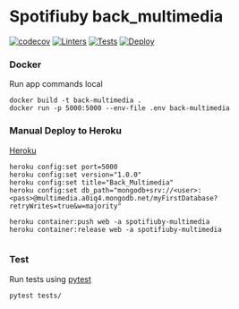 # Spotifiuby back\_multimedia

[![codecov](https://codecov.io/gh/TallerII-Grupo11/back_multimedia/branch/main/graph/badge.svg?token=5CIK0SM2UN)](https://codecov.io/gh/TallerII-Grupo11/back_multimedia)
[![Linters](https://github.com/TallerII-Grupo11/back_multimedia/actions/workflows/linter.yaml/badge.svg)](https://github.com/TallerII-Grupo11/back_multimedia/actions/workflows/linter.yaml)
[![Tests](https://github.com/TallerII-Grupo11/back_multimedia/actions/workflows/test.yaml/badge.svg)](https://github.com/TallerII-Grupo11/back_multimedia/actions/workflows/test.yaml)
[![Deploy](https://github.com/TallerII-Grupo11/back_multimedia/actions/workflows/deploy.yaml/badge.svg)](https://github.com/TallerII-Grupo11/back_multimedia/actions/workflows/deploy.yaml)


### Docker

Run app commands local
```
docker build -t back-multimedia .
docker run -p 5000:5000 --env-file .env back-multimedia
```

### Manual Deploy to Heroku

[Heroku](https://spotifiuby-multimedia.herokuapp.com/docs)

```
heroku config:set port=5000
heroku config:set version="1.0.0"
heroku config:set title="Back_Multimedia"
heroku config:set db_path="mongodb+srv://<user>:<pass>@multimedia.a0iq4.mongodb.net/myFirstDatabase?retryWrites=true&w=majority"

heroku container:push web -a spotifiuby-multimedia
heroku container:release web -a spotifiuby-multimedia


```

### Test

Run tests using [pytest](https://docs.pytest.org/en/6.2.x/)

``` bash
pytest tests/
```
